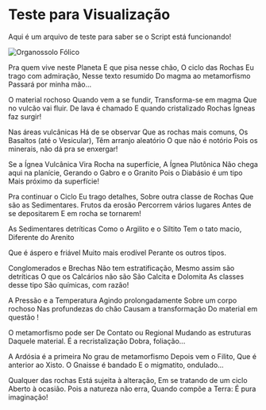 # Teste para Visualização

Aqui é um arquivo de teste para saber se o Script está funcionando!

![Organossolo Fólico](https://www.embrapa.br/documents/1355219/14179066/Organossolo_perfil.jpg)

Pra quem vive neste Planeta
E que pisa nesse chão,
O ciclo das Rochas
Eu trago com admiração,
Nesse texto resumido
Do magma ao metamorfismo
Passará por minha mão...

O material rochoso
Quando vem a se fundir,
Transforma-se em magma
Que no vulcão vai fluir.
De lava é chamado
E quando cristalizado
Rochas Ígneas faz surgir!

Nas áreas vulcânicas
Há de se observar
Que as rochas mais comuns,
Os Basaltos (até o Vesicular),
Têm arranjo aleatório
O que não é notório
Pois os minerais, não dá pra se enxergar!

Se a Ígnea Vulcânica
Vira Rocha na superfície,
A Ígnea Plutônica
Não chega aqui na planície,
Gerando o Gabro e o Granito
Pois o Diabásio é um tipo
Mais próximo da superfície!

Pra continuar o Ciclo
Eu trago detalhes,
Sobre outra classe de Rochas
Que são as Sedimentares.
Frutos da erosão
Percorrem vários lugares
Antes de se depositarem
E em rocha se tornarem!

As Sedimentares detríticas
Como o Argilito e o Siltito
Tem o tato macio,
Diferente do Arenito

Que é áspero e friável
Muito mais erodível
Perante os outros tipos.

Conglomerados e Brechas
Não tem estratificação,
Mesmo assim são detríticas
O que os Calcários não são
São Calcita e Dolomita
As classes desse tipo
São químicas, com razão!

A Pressão e a Temperatura
Agindo prolongadamente
Sobre um corpo rochoso
Nas profundezas do chão
Causam a transformação
Do material em questão !

O metamorfismo pode ser
De Contato ou Regional
Mudando as estruturas
Daquele material.
É a recristalização
Dobra, foliação...

A Ardósia é a primeira
No grau de metamorfismo
Depois vem o Filito,
Que é anterior ao Xisto.
O Gnaisse é bandado
E o migmatito, ondulado...

Qualquer das rochas
Está sujeita à alteração,
Em se tratando de um ciclo
Aberto à ocasião.
Pois a natureza não erra,
Quando compõe a Terra:
É pura imaginação!
